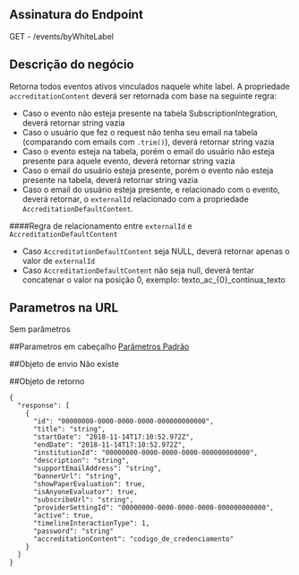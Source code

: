 ## Assinatura do Endpoint
GET - /events/byWhiteLabel

## Descrição do negócio
Retorna todos eventos ativos vinculados naquele white label.
A propriedade ```accreditationContent``` deverá ser retornada com base na seguinte regra:
 - Caso o evento não esteja presente na tabela SubscriptionIntegration, deverá retornar string vazia
 - Caso o usuário que fez o request não tenha seu email na tabela (comparando com emails com ```.trim()```), deverá retornar string vazia
 - Caso o evento esteja na tabela, porém o email do usuário não esteja presente para aquele evento, deverá retornar string vazia
 - Caso o email do usuário esteja presente, porém o evento não esteja presente na tabela, deverá retornar string vazia
 - Caso o email do usuário esteja presente, e relacionado com o evento, deverá retornar, o ```externalId``` relacionado com a propriedade ```AccreditationDefaultContent```.

####Regra de relacionamento entre ```externalId``` e ```AccreditationDefaultContent``` 
 - Caso ```AccreditationDefaultContent``` seja NULL, deverá retornar apenas o valor de ```externalId```
 - Caso ```AccreditationDefaultContent``` não seja null, deverá tentar concatenar o valor na posição 0, exemplo:
texto_ac_{0}_continua_texto


## Parametros na URL
Sem parâmetros

##Parametros em cabeçalho
[Parâmetros Padrão](/API-\(Endpoints\)/Parâmetros-Padrão)

##Objeto de envio
Não existe

##Objeto de retorno

```
{
  "response": [
    {
      "id": "00000000-0000-0000-0000-000000000000",
      "title": "string",
      "startDate": "2018-11-14T17:10:52.972Z",
      "endDate": "2018-11-14T17:10:52.972Z",
      "institutionId": "00000000-0000-0000-0000-000000000000",
      "description": "string",
      "supportEmailAddress": "string",
      "bannerUrl": "string",
      "showPaperEvaluation": true,
      "isAnyoneEvaluator": true,
      "subscribeUrl": "string",
      "providerSettingId": "00000000-0000-0000-0000-000000000000",
      "active": true,
      "timelineInteractionType": 1,
      "password": "string"
      "accreditationContent": "codigo_de_credenciamento"
    }
  ]
}
```

